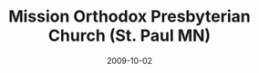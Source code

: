 ---
date: &id001 2009-10-02
end_date: null
location:
  address: 1040 Como Avenue
  city: St. Paul
  state: MN
minister:
- end: 2009-10-02
  name: John Shaw
  start: 2006-01-01
  type: Organizing Pastor
- end: 2013-01-01
  name: John Shaw
  start: 2009-10-02
  type: Pastor
- end: null
  name: Frank Liu
  start: 2013-01-01
  type: Pastor
ministers:
- John Shaw
- John Shaw
- Frank Liu
name: Mission Orthodox Presbyterian Church
names:
- end: 2009-10-02
  name: Mission Orthodox Presbyterian Chapel
  start: 2006-01-01
- end: null
  name: Mission Orthodox Presbyterian Church
  start: 2009-10-02
origination_date: *id001
raw_data: MISSING
received_from: null
states:
- MN
status:
  active: false
  end_date: null
  reason: null
  received_from: null
  withdrawal_to: null
title: Mission Orthodox Presbyterian Church (St. Paul MN)
year_established:
- 2009

---